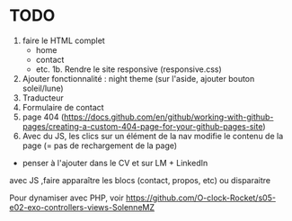# TODO 

1. faire le HTML complet
	- home
	- contact
	- etc.
1b. Rendre le site responsive (responsive.css)
2. Ajouter fonctionnalité : night theme (sur l'aside, ajouter bouton soleil/lune)
3. Traducteur
4. Formulaire de contact
5. page 404 (https://docs.github.com/en/github/working-with-github-pages/creating-a-custom-404-page-for-your-github-pages-site)
6. Avec du JS, les clics sur un élément de la nav modifie le contenu de la page (= pas de rechargement de la page) 

+ penser à l'ajouter dans le CV et sur LM + LinkedIn

avec JS ,faire apparaître les blocs (contact, propos, etc) ou disparaitre

Pour dynamiser avec PHP, voir https://github.com/O-clock-Rocket/s05-e02-exo-controllers-views-SolenneMZ